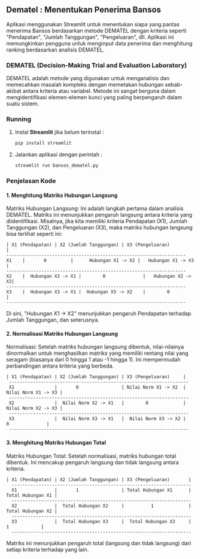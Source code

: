 ## Dematel : Menentukan Penerima Bansos

 Aplikasi menggunakan Streamlit untuk menentukan siapa yang pantas menerima Bansos berdasarkan metode DEMATEL dengan kriteria seperti "Pendapatan", "Jumlah Tanggungan",   "Pengeluaran", dll. Aplikasi ini memungkinkan pengguna untuk menginput data penerima dan menghitung ranking berdasarkan analisis DEMATEL.



### DEMATEL (Decision-Making Trial and Evaluation Laboratory)

DEMATEL adalah metode yang digunakan untuk menganalisis dan memecahkan masalah kompleks dengan memetakan hubungan sebab-akibat antara kriteria atau variabel. Metode ini sangat berguna dalam mengidentifikasi elemen-elemen kunci yang paling berpengaruh dalam suatu sistem.

### Running

1. Instal **Streamlit** jika belum terinstal :

    ```bash
    pip install streamlit
    ```

2. Jalankan aplikasi dengan perintah :

   ```bash
   streamlit run bansos_dematel.py
   ```

### Penjelasan Kode

#### 1. Menghitung Matriks Hubungan Langsung

Matriks Hubungan Langsung: Ini adalah langkah pertama dalam analisis DEMATEL. Matriks ini menunjukkan pengaruh langsung antara kriteria yang diidentifikasi.
Misalnya, jika kita memiliki kriteria Pendapatan (X1), Jumlah Tanggungan (X2), dan Pengeluaran (X3), maka matriks hubungan langsung bisa terlihat seperti ini:

     
    | X1 (Pendapatan) | X2 (Jumlah Tanggungan) | X3 (Pengeluaran)           |
    -------------------------------------------------------------------
    X1    |       0         |      Hubungan X1 -> X2 |   Hubungan X1 -> X3  |
    -------------------------------------------------------------------
    X2    |  Hubungan X2 -> X1 |        0              |   Hubungan X2 -> X3|
    -------------------------------------------------------------------
    X3    |  Hubungan X3 -> X1 |  Hubungan X3 -> X2    |        0           |
    -------------------------------------------------------------------

Di sini, "Hubungan X1 -> X2" menunjukkan pengaruh Pendapatan terhadap Jumlah Tanggungan, dan seterusnya.


#### 2. Normalisasi Matriks Hubungan Langsung

Normalisasi: Setelah matriks hubungan langsung dibentuk, nilai-nilainya dinormalkan untuk menghasilkan matriks yang memiliki rentang nilai yang seragam (biasanya dari 0 hingga 1 atau -1 hingga 1). Ini mempermudah perbandingan antara kriteria yang berbeda.

    | X1 (Pendapatan) | X2 (Jumlah Tanggungan) | X3 (Pengeluaran)     |
     -------------------------------------------------------------------
     X1               |       0                | Nilai Norm X1 -> X2  |   Nilai Norm X1 -> X3 |
     -------------------------------------------------------------------
     X2               |  Nilai Norm X2 -> X1   |        0             |   Nilai Norm X2 -> X3 |
     -------------------------------------------------------------------
     X3               |  Nilai Norm X3 -> X1   |  Nilai Norm X3 -> X2 |        0              |
     -------------------------------------------------------------------
     

#### 3. Menghitung Matriks Hubungan Total

Matriks Hubungan Total: Setelah normalisasi, matriks hubungan total dibentuk. Ini mencakup pengaruh langsung dan tidak langsung antara kriteria.

    | X1 (Pendapatan) | X2 (Jumlah Tanggungan) | X3 (Pengeluaran)       | 
      -------------------------------------------------------------------
      X1              |       1                | Total Hubungan X1      |   Total Hubungan X1 |
      -------------------------------------------------------------------
      X2              |  Total Hubungan X2     |          1             |   Total Hubungan X2 |
      -------------------------------------------------------------------
      X3              |  Total Hubungan X3     |  Total Hubungan X3     |        1            |
      -------------------------------------------------------------------


Matriks ini menunjukkan pengaruh total (langsung dan tidak langsung) dari setiap kriteria terhadap yang lain.
